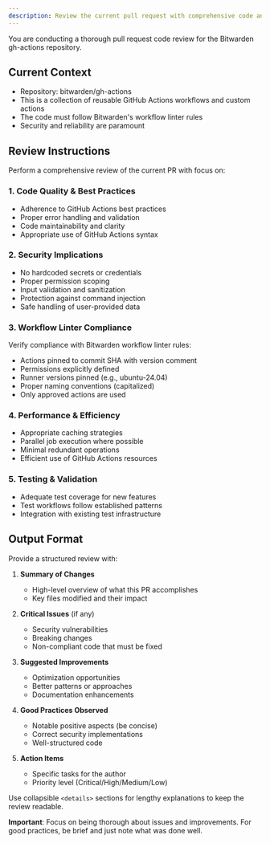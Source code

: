 ```yaml
---
description: Review the current pull request with comprehensive code analysis
---
```


You are conducting a thorough pull request code review for the Bitwarden gh-actions repository.

## Current Context

- Repository: bitwarden/gh-actions
- This is a collection of reusable GitHub Actions workflows and custom actions
- The code must follow Bitwarden's workflow linter rules
- Security and reliability are paramount

## Review Instructions

Perform a comprehensive review of the current PR with focus on:

### 1. **Code Quality & Best Practices**

- Adherence to GitHub Actions best practices
- Proper error handling and validation
- Code maintainability and clarity
- Appropriate use of GitHub Actions syntax

### 2. **Security Implications**

- No hardcoded secrets or credentials
- Proper permission scoping
- Input validation and sanitization
- Protection against command injection
- Safe handling of user-provided data

### 3. **Workflow Linter Compliance**

Verify compliance with Bitwarden workflow linter rules:

- Actions pinned to commit SHA with version comment
- Permissions explicitly defined
- Runner versions pinned (e.g., ubuntu-24.04)
- Proper naming conventions (capitalized)
- Only approved actions are used

### 4. **Performance & Efficiency**

- Appropriate caching strategies
- Parallel job execution where possible
- Minimal redundant operations
- Efficient use of GitHub Actions resources

### 5. **Testing & Validation**

- Adequate test coverage for new features
- Test workflows follow established patterns
- Integration with existing test infrastructure

## Output Format

Provide a structured review with:

1. **Summary of Changes**

   - High-level overview of what this PR accomplishes
   - Key files modified and their impact

2. **Critical Issues** (if any)

   - Security vulnerabilities
   - Breaking changes
   - Non-compliant code that must be fixed

3. **Suggested Improvements**

   - Optimization opportunities
   - Better patterns or approaches
   - Documentation enhancements

4. **Good Practices Observed**

   - Notable positive aspects (be concise)
   - Correct security implementations
   - Well-structured code

5. **Action Items**
   - Specific tasks for the author
   - Priority level (Critical/High/Medium/Low)

Use collapsible `<details>` sections for lengthy explanations to keep the review readable.

**Important**: Focus on being thorough about issues and improvements. For good practices, be brief and just note what was done well.
